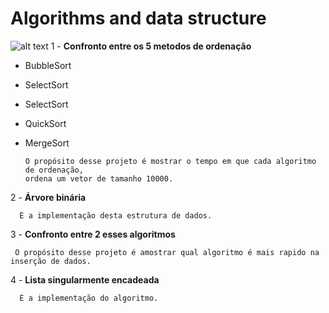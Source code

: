 # Algorithms and data structure

  ![alt text](https://ogimg.infoglobo.com.br/in/24085080-4ee-bc8/FT1086A/652/85672628_ALGORITMO.jpg)
  1 - **Confronto entre os 5 metodos de ordenação**
  
 * BubbleSort
 * SelectSort 
 * SelectSort 
 * QuickSort 
 * MergeSort
    
    
       O propósito desse projeto é mostrar o tempo em que cada algoritmo de ordenação, 
       ordena um vetor de tamanho 10000.
  
  
  2 - **Árvore binária**
  
      É a implementação desta estrutura de dados.
 

 3 - **Confronto entre 2 esses algoritmos**
 
     O propósito desse projeto é amostrar qual algoritmo é mais rapido na inserção de dados.
    
 4 - **Lista singularmente encadeada**
 
      É a implementação do algoritmo.
